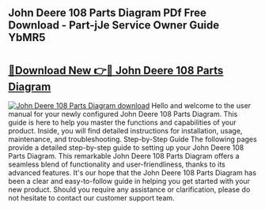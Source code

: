 ## John Deere 108 Parts Diagram PDf Free Download - Part-jJe Service Owner Guide YbMR5

# <h2><a href="http://dflkidc.blite.top/?on=John+Deere+108+Parts+Diagram">🔗Download New 👉🔴 John Deere 108 Parts Diagram</a></h2>

[![John Deere 108 Parts Diagram download](https://i.imgur.com/lujVjoI.png)](http://dflkidc.blite.top/?on=John+Deere+108+Parts+Diagram)
Hello and welcome to the user manual for your newly configured John Deere 108 Parts Diagram. This guide is here to help you master the functions and capabilities of your product. Inside, you will find detailed instructions for installation, usage, maintenance, and troubleshooting. Step-by-Step Guide The following pages provide a detailed step-by-step guide to setting up your John Deere 108 Parts Diagram. This remarkable John Deere 108 Parts Diagram offers a seamless blend of functionality and user-friendliness, thanks to its advanced features. It's our hope that the John Deere 108 Parts Diagram has been a clear and easy-to-follow guide in helping you get started with your new product. Should you require any assistance or clarification, please do not hesitate to contact our customer support team.
